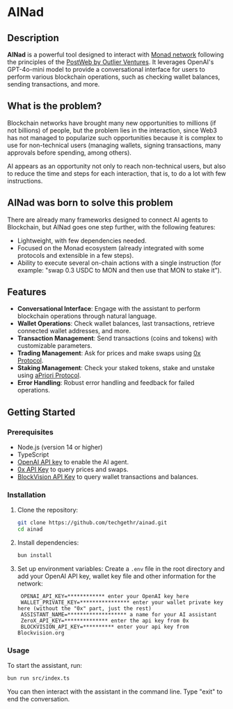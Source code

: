 # AINad

## Description

**AINad** is a powerful tool designed to interact with [Monad network](https://www.monad.xyz/) following the principles of the [PostWeb by Outlier Ventures](http://postweb.io/). It leverages OpenAI's GPT-4o-mini model to provide a conversational interface for users to perform various blockchain operations, such as checking wallet balances, sending transactions, and more. 

## What is the problem?
Blockchain networks have brought many new opportunities to millions (if not billions) of people, but the problem lies in the interaction, since Web3 has not managed to popularize such opportunities because it is complex to use for non-technical users (managing wallets, signing transactions, many approvals before spending, among others).

AI appears as an opportunity not only to reach non-technical users, but also to reduce the time and steps for each interaction, that is, to do a lot with few instructions.

## AINad was born to solve this problem
There are already many frameworks designed to connect AI agents to Blockchain, but AINad goes one step further, with the following features:
- Lightweight, with few dependencies needed.
- Focused on the Monad ecosystem (already integrated with some protocols and extensible in a few steps).
- Ability to execute several on-chain actions with a single instruction (for example: "swap 0.3 USDC to MON and then use that MON to stake it").


## Features

- **Conversational Interface**: Engage with the assistant to perform blockchain operations through natural language.
- **Wallet Operations**: Check wallet balances, last transactions, retrieve connected wallet addresses, and more.
- **Transaction Management**: Send transactions (coins and tokens) with customizable parameters.
- **Trading Management**: Ask for prices and make swaps using [0x Protocol](https://0x.org/).
- **Staking Management**: Check your staked tokens, stake and unstake using [aPriori Protocol](https://www.apr.io/).
- **Error Handling**: Robust error handling and feedback for failed operations.

## Getting Started

### Prerequisites

- Node.js (version 14 or higher)
- TypeScript
- [OpenAI API key](https://platform.openai.com/) to enable the AI agent.
- [0x API Key](https://dashboard.0x.org/create-account) to query prices and swaps.
- [BlockVision API Key](https://blockvision.org/) to query wallet transactions and balances.

### Installation

1. Clone the repository:

   ```bash
   git clone https://github.com/techgethr/ainad.git
   cd ainad
   ```

2. Install dependencies:

   ```bash
   bun install
   ```

3. Set up environment variables:
   Create a `.env` file in the root directory and add your OpenAI API key, wallet key file and other information for the network:
   ```plaintext
    OPENAI_API_KEY=************ enter your OpenAI key here
    WALLET_PRIVATE_KEY=**************** enter your wallet private key here (without the "0x" part, just the rest)
    ASSISTANT_NAME=******************* a name for your AI assistant
    ZeroX_API_KEY=************** enter the api key from 0x
    BLOCKVISION_API_KEY=********** enter your api key from Blockvision.org
   ```

### Usage

To start the assistant, run:

```bash
bun run src/index.ts
```

You can then interact with the assistant in the command line. Type "exit" to end the conversation.